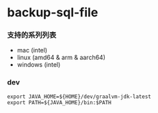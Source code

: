 # backup-sql-file

### 支持的系列列表

- mac (intel)
- linux (amd64 & arm & aarch64)
- windows (intel)

### dev

```shell
export JAVA_HOME=${HOME}/dev/graalvm-jdk-latest
export PATH=${JAVA_HOME}/bin:$PATH
```
